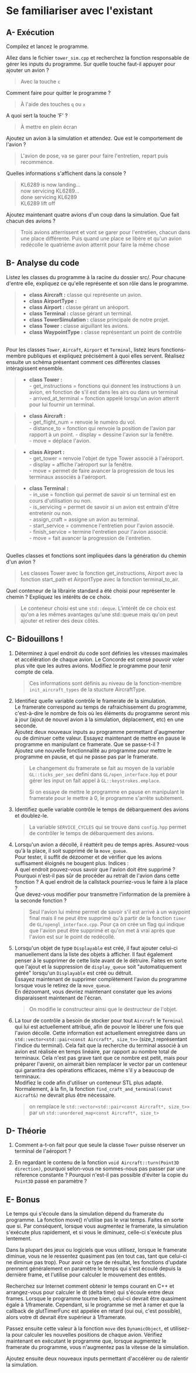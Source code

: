 # Se familiariser avec l'existant

## A- Exécution

Compilez et lancez le programme.

Allez dans le fichier `tower_sim.cpp` et recherchez la fonction responsable de gérer les inputs du programme.
Sur quelle touche faut-il appuyer pour ajouter un avion ?
> Avec la touche ``c`` 

Comment faire pour quitter le programme ? 
> À l'aide des touches ``q`` ou ``x``

A quoi sert la touche 'F' ?
> À mettre en plein écran

Ajoutez un avion à la simulation et attendez.
Que est le comportement de l'avion ?
> L'avion de pose, va se garer pour faire l'entretien, repart puis recommence.

Quelles informations s'affichent dans la console ?
> KL6289 is now landing... \
  now servicing KL6289... \
  done servicing KL6289 \
  KL6289 lift off

Ajoutez maintenant quatre avions d'un coup dans la simulation.
Que fait chacun des avions ?
> Trois avions atterrissent et vont se garer pour l'entretien, chacun dans une place différente. Puis quand une place se libère et qu'un avion redécolle le quatrième avion atterrit pour faire la même chose


## B- Analyse du code

Listez les classes du programme à la racine du dossier src/.
Pour chacune d'entre elle, expliquez ce qu'elle représente et son rôle dans le programme.

> - **class Aircraft :** classe qui représente un avion.
> - **class AirportType :**
> - **class Airport :** classe gérant un aréoport.
> - **class Terminal :** classe gérant un terminal.
> - **class TowerSimulation :** classe principale de notre projet.
> - **class Tower :** classe aiguillant les avions.
> - **class WaypointType :** classe représentant un point de contrôle

\
Pour les classes `Tower`, `Aircaft`, `Airport` et `Terminal`, listez leurs fonctions-membre publiques et expliquez précisément à quoi elles servent.
Réalisez ensuite un schéma présentant comment ces différentes classes intéragissent ensemble.
> - **class Tower :** \
    - get_instructions = fonctions qui donnent les instructions à un avion, en fonction de s'il est dans les airs ou dans un terminal \
    - arrived_at_terminal = fonction appelé lorsqu'un avion atterrit pour lui fournir un terminal.

> - **class Aircraft :** \
    - get_flight_num = renvoie le numéro du vol. \
    - distance_to = fonction qui renvoie la position de l'avion par rapport à un point.
    - display = dessine l'avion sur la fenêtre. \
    - move = déplace l'avion.

> - **class Airport :** \
    - get_tower = renvoie l'objet de type Tower associé à l'aéroport. \
    - display = affiche l'aéroport sur la fenêtre. \
    - move = permet de faire avancer la progression de tous les terminaux associés à l'aéroport.

> - **class Terminal :** \
    - in_use = fonction qui permet de savoir si un terminal est en cours d'utilisation ou non. \
    - is_servicing = permet de savoir si un avion est entrain d'être entretenir ou non. \
    - assign_craft = assigne un avion au terminal. \
    - start_service = commence l'entretien pour l'avion associé. \
    - finish_service = termine l'entretien pour l'avion associé. \
    - move = fait avancer la progression de l'entretien. 

\
Quelles classes et fonctions sont impliquées dans la génération du chemin d'un avion ? 
> Les classes Tower avec la fonction get_instructions, Airport avec la fonction start_path et AirportType avec la fonction terminal_to_air.

Quel conteneur de la librairie standard a été choisi pour représenter le chemin ?
Expliquez les intérêts de ce choix.
> Le conteneur choisi est une ``std::deque``. L'intérêt de ce choix est qu'on a les mêmes avantages qu'une std::queue mais qu'on peut ajouter et retirer des deux côtés.

## C- Bidouillons ! 

1) Déterminez à quel endroit du code sont définies les vitesses maximales et accélération de chaque avion.
Le Concorde est censé pouvoir voler plus vite que les autres avions.
Modifiez le programme pour tenir compte de cela.
    > Ces informations sont définis au niveau de la fonction-membre ``init_aircraft_types`` de la stucture AircraftType.

2) Identifiez quelle variable contrôle le framerate de la simulation.\
Le framerate correspond au temps de rafraichissement du programme, c'est-à-dire le nombre de fois où les éléments du programme seront mis à jour (ajout de nouvel avion à la simulation, déplacement, etc) en une seconde.\
Ajoutez deux nouveaux inputs au programme permettant d'augmenter ou de diminuer cette valeur.
Essayez maintenant de mettre en pause le programme en manipulant ce framerate. Que se passe-t-il ?\
Ajoutez une nouvelle fonctionnalité au programme pour mettre le programme en pause, et qui ne passe pas par le framerate.
    > Le changement du framerate se fait au moyen de la variable ``GL::ticks_per_sec`` defini dans ``GL/open_interface.hpp`` et pour gérer les input on fait appel à ``GL::keystrokes.emplace``. 
    >
    > Si on essaye de mettre le programme en pause en manipulant le framerate pour le mettre à 0, le programme s'arrête subitement.

3) Identifiez quelle variable contrôle le temps de débarquement des avions et doublez-le.
    > La variable ``SERVICE_CYCLES`` qui se trouve dans ``config.hpp`` permet de contrôler le temps de débarquement des avions.

4) Lorsqu'un avion a décollé, il réattérit peu de temps après.
Assurez-vous qu'à la place, il soit supprimé de la `move_queue`.\
Pour tester, il suffit de dézoomer et de vérifier que les avions suffisament éloignés ne bougent plus.
Indices :\
A quel endroit pouvez-vous savoir que l'avion doit être supprimé ?\
Pourquoi n'est-il pas sûr de procéder au retrait de l'avion dans cette fonction ?
A quel endroit de la callstack pourriez-vous le faire à la place ?\
Que devez-vous modifier pour transmettre l'information de la première à la seconde fonction ?
    > Seul l'avion lui même permet de savoir s'il est arrivé à un waypoint final mais il ne peut être supprimé qu'à partir de la fonction ``timer`` de ``GL/opengl_interface.cpp``. Pour ça on crée un flag qui indique que l'avion peut être supprimé et qu'on met à vrai après que l'avion est sur le point de redécollé.

5) Lorsqu'un objet de type `Displayable` est créé, il faut ajouter celui-ci manuellement dans la liste des objets à afficher.
Il faut également penser à le supprimer de cette liste avant de le détruire.
Faites en sorte que l'ajout et la suppression de `display_queue` soit "automatiquement gérée" lorsqu'un `Displayable` est créé ou détruit.\
Essayez maintenant de supprimer complètement l'avion du programme lorsque vous le retirez de la `move_queue`.\
En dézoomant, vous devriez maintenant constater que les avions disparaissent maintenant de l'écran.
    > On modifie le constructeur ainsi que le destructeur de l'objet.

6) La tour de contrôle a besoin de stocker pour tout `Aircraft` le `Terminal` qui lui est actuellement attribué, afin de pouvoir le libérer une fois que l'avion décolle.
Cette information est actuellement enregistrée dans un `std::vector<std::pair<const Aircraft*, size_t>>` (size_t représentant l'indice du terminal).
Cela fait que la recherche du terminal associé à un avion est réalisée en temps linéaire, par rapport au nombre total de terminaux.
Cela n'est pas grave tant que ce nombre est petit, mais pour préparer l'avenir, on aimerait bien remplacer le vector par un conteneur qui garantira des opérations efficaces, même s'il y a beaucoup de terminaux.\
Modifiez le code afin d'utiliser un conteneur STL plus adapté. Normalement, à la fin, la fonction `find_craft_and_terminal(const Aicraft&)` ne devrait plus être nécessaire.
    > on remplace le ``std::vector<std::pair<const Aircraft*, size_t>>`` par un ``std::unordered_map<const Aircraft*, size_t>``

## D- Théorie

1) Comment a-t-on fait pour que seule la classe `Tower` puisse réserver un terminal de l'aéroport ?

2) En regardant le contenu de la fonction `void Aircraft::turn(Point3D direction)`, pourquoi selon-vous ne sommes-nous pas passer par une réference constante ?
Pourquoi n'est-il pas possible d'éviter la copie du `Point3D` passé en paramètre ?

## E- Bonus

Le temps qui s'écoule dans la simulation dépend du framerate du programme.
La fonction move() n'utilise pas le vrai temps. Faites en sorte que si.
Par conséquent, lorsque vous augmentez le framerate, la simulation s'exécute plus rapidement, et si vous le diminuez, celle-ci s'exécute plus lentement.

Dans la plupart des jeux ou logiciels que vous utilisez, lorsque le framerate diminue, vous ne le ressentez quasiment pas (en tout cas, tant que celui-ci ne diminue pas trop).
Pour avoir ce type de résultat, les fonctions d'update prennent généralement en paramètre le temps qui s'est écoulé depuis la dernière frame, et l'utilise pour calculer le mouvement des entités.

Recherchez sur Internet comment obtenir le temps courant en C++ et arrangez-vous pour calculer le dt (delta time) qui s'écoule entre deux frames.
Lorsque le programme tourne bien, celui-ci devrait être quasiment égale à 1/framerate.
Cependant, si le programme se met à ramer et que la callback de glutTimerFunc est appelée en retard (oui oui, c'est possible), alors votre dt devrait être supérieur à 1/framerate.

Passez ensuite cette valeur à la fonction `move` des `DynamicObject`, et utilisez-la pour calculer les nouvelles positions de chaque avion.
Vérifiez maintenant en exécutant le programme que, lorsque augmentez le framerate du programme, vous n'augmentez pas la vitesse de la simulation.

Ajoutez ensuite deux nouveaux inputs permettant d'accélérer ou de ralentir la simulation.
